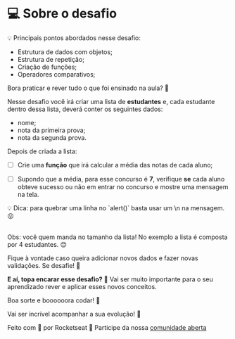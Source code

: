 # 💻 Sobre o desafio

<aside>
💡 Principais pontos abordados nesse desafio:

- Estrutura de dados com objetos;
- Estrutura de repetição;
- Criação de funções;
- Operadores comparativos;

</aside>

Bora praticar e rever tudo o que foi ensinado na aula? **💜**

Nesse desafio você irá criar uma lista de **estudantes** e, cada estudante dentro dessa lista, deverá conter os seguintes dados:

- nome;
- nota da primeira prova;
- nota da segunda prova.

Depois de criada a lista:

- [ ]  Crie uma **função** que irá calcular a média das notas de cada aluno;
- [ ]  Supondo que a média, para esse concurso é **7**, verifique **se** cada aluno obteve sucesso ou não em entrar no concurso e mostre uma mensagem na tela.


<aside>
💡 Dica: para quebrar uma linha no `alert()` basta usar um \n na mensagem. 😛

</aside>
<br>


Obs: você quem manda no tamanho da lista! No exemplo a lista é 
composta por 4 estudantes. 😊

Fique à vontade caso queira adicionar novos dados e fazer novas validações. Se desafie! 🚀

<strong>E aí, topa encarar esse desafio? **💜**</strong>
Vai ser muito importante para o seu aprendizado rever e aplicar esses novos conceitos. 

Boa sorte e boooooora codar! **🚀**

Vai ser incrível acompanhar a sua evolução! 💜

Feito com 💜 por Rocketseat 👋 Participe da nossa [comunidade aberta](https://discord.gg/Ns86RQyVH8)